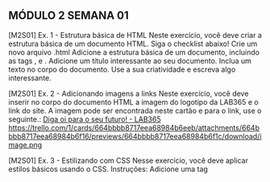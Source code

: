 
## MÓDULO 2 SEMANA 01

[M2S01] Ex. 1 - Estrutura básica de HTML
Neste exercício, você deve criar a estrutura básica de um documento HTML.
Siga o checklist abaixo!
Crie um novo arquivo .html
Adicione a estrutura básica de um documento, incluindo as tags <html>, <head> e <body>.
Adicione um título interessante ao seu documento.
Inclua um texto no corpo do documento. Use a sua criatividade e escreva algo interessante.


[M2S01] Ex. 2 - Adicionando imagens a links
Neste exercício, você deve inserir no corpo do documento HTML a imagem do logotipo da LAB365 e o link do site.
A imagem pode ser encontrada neste cartão e para o link, use o seguinte.: [Diga oi para o seu futuro! - LAB365](https://lab365.tech/)
https://trello.com/1/cards/664bbbb8717eea68984b6eeb/attachments/664bbbb8717eea68984b6f16/previews/664bbbb8717eea68984b6f1c/download/image.png


[M2S01] Ex. 3 - Estilizando com CSS
Nesse exercício, você deve aplicar estilos básicos usando o CSS.
Instruções:
Adicione uma tag <style> dentro da tag <head> do seu documento HTML.
Estilize o cabeçalho <h1> para ter uma cor de fundo diferente.
Estilize o parágrafo <p> para ter uma cor de texto diferente e um tamanho de fonte maior.
Fique à vontade para a decisão de cores!


[M2S01] Ex. 4 - Trabalhando com listas
Neste exercício, você deve criar duas listas, uma ordenada e outra não ordenada.
A lista não ordenada será a lista de interesses. Para isso, utilize a tag <ul> e <li> para os itens.
A segunda lista, que é ordenada, será o passo a passo para atingir o objetivo dos seus interesses. Para isso, utilize a tag <ol> e <li> para os itens.
Sua estrutura final deve ser assim:

Lista de Interesses
Frontend;
Design UI;
...

Lista de Passo a Passo
Aprender HTML e CSS;
Aprender sobre responsividade;
Aprender a usar o Figma;
...


[M2S01] Ex. 5 - Estrutura Básica com CSS Externo
Neste exercício, vamos praticar a criação de uma estrutura básica de um documento HTML e a aplicação de estilos usando um arquivo CSS externo.
Primeiramente, crie uma div com dois elementos filhos: o primeiro sendo o título principal e o segundo sendo a descrição. Em seguida, no arquivo CSS externo, estilize essa div, definindo seu background com a cor hexadecimal #cecece.
Sinta-se à vontade para estilizar os outros elementos conforme achar necessário.
Crie a estrutura básica do HTML
Adicione o link externo do CSS
